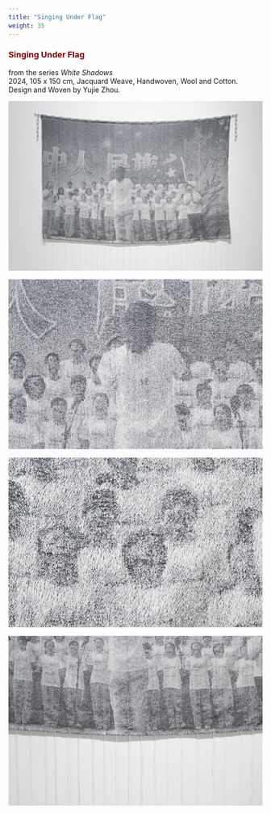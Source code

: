 ```yaml
---
title: "Singing Under Flag"
weight: 35
---
```



### **<span style="color: #850000;">Singing Under Flag</span>**

from the series *White Shadows*    
2024,  105 x 150 cm, Jacquard Weave, Handwoven, Wool and Cotton.    
Design and Woven by Yujie Zhou.


![mg](flag-1.jpg) 

![mg](flag-3.jpg) 

![mg](flag-4.jpg) 

![mg](flag-5.jpg) 


 <p>&nbsp;</p>
